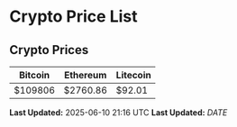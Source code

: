 # Crypto Price List

## Crypto Prices
| Bitcoin | Ethereum | Litecoin |
| ------- | -------- | -------- |
| $109806 | $2760.86 | $92.01 |
**Last Updated:** 2025-06-10 21:16 UTC
**Last Updated:** $DATE$
